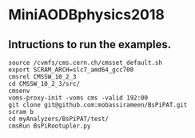 # MiniAODBphysics2018

## Intructions to run the examples.
```
source /cvmfs/cms.cern.ch/cmsset_default.sh
export SCRAM_ARCH=slc7_amd64_gcc700
cmsrel CMSSW_10_2_3
cd CMSSW_10_2_3/src/
cmsenv
voms-proxy-init -voms cms -valid 192:00
git clone git@github.com:mobassirameen/BsPiPAT.git
scram b
cd myAnalyzers/BsPiPAT/test/
cmsRun BsPiRootupler.py
```



